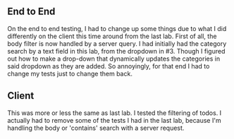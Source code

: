

## End to End

On the end to end testing, I had to change up some things 
due to what I did differently on the client this time around
from the last lab. First of all, the body filter is
now handled by a server query. I had initially had the category
search by a text field in this lab, from the dropdown in #3.
Though I figured out how to make a drop-down that dynamically
updates the categories in said dropdown as they are added.
So annoyingly, for that end I had to change my tests just
to change them back.

## Client

This was more or less the same as last lab.
I tested the filtering of todos. I actually had to remove
some of the tests I had in the last lab, because
I'm handling the body or 'contains' search with a server
request.
